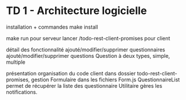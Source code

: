 # TD 1 - Architecture logicielle

installation + commandes 
make install

make run pour serveur
lancer /todo-rest-client-promises pour client

détail des fonctionnalité 
ajouté/modifier/supprimer questionnaires
ajouté/modifier/supprimer questions
Question à deux types, simple, multiple

présentation organisation du code
client dans dossier todo-rest-client-promises, gestion Formulaire dans les fichiers Form.js
QuestionnaireList permet de récupérer la liste des questionnaire
Utilitaire gères les notifications.


